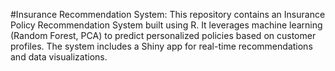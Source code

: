 #Insurance Recommendation System: 
This repository contains an Insurance Policy Recommendation System built using R. It leverages machine learning (Random Forest, PCA) to predict personalized policies based on customer profiles. The system includes a Shiny app for real-time recommendations and data visualizations.

